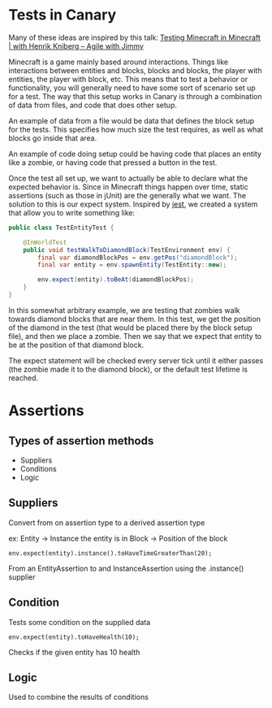 # Tests in Canary

Many of these ideas are inspired by this
talk: [Testing Minecraft in Minecraft | with Henrik Kniberg – Agile with Jimmy](https://www.youtube.com/watch?v=vXaWOJTCYNg)

Minecraft is a game mainly based around interactions. Things like interactions between entities and blocks, blocks and
blocks, the player with entities, the player with block, etc. This means that to test a behavior or functionality, you
will generally need to have some sort of scenario set up for a test. The way that this setup works in Canary is through
a combination of data from files, and code that does other setup.

An example of data from a file would be data that defines the block setup for the tests. This specifies how much size
the test requires, as well as what blocks go inside that area.

An example of code doing setup could be having code that places an entity like a zombie, or having code that pressed a
button in the test.

Once the test all set up, we want to actually be able to declare what the expected behavior is. Since in Minecraft
things happen over time, static assertions (such as those in jUnit) are the generally what we want. The solution to this
is our expect system. Inspired by [jest](https://jestjs.io/), we created a system that allow you to write something
like:

```java
public class TestEntityTest {

    @InWorldTest
    public void testWalkToDiamondBlock(TestEnvironment env) {
        final var diamondBlockPos = env.getPos("diamondBlock");
        final var entity = env.spawnEntity(TestEntity::new);

        env.expect(entity).toBeAt(diamondBlockPos);
    }
}
```

In this somewhat arbitrary example, we are testing that zombies walk towards diamond blocks that are near them. In this
test, we get the position of the diamond in the test (that would be placed there by the block setup file), and then we
place a zombie. Then we say that we expect that entity to be at the position of that diamond block.

The expect statement will be checked every server tick until it either passes (the zombie made it to the diamond block),
or the default test lifetime is reached.

# Assertions

## Types of assertion methods

- Suppliers
- Conditions
- Logic

## Suppliers

Convert from on assertion type to a derived assertion type

ex:
Entity -> Instance the entity is in Block -> Position of the block

```
env.expect(entity).instance().toHaveTimeGreaterThan(20);
```

From an EntityAssertion to and InstanceAssertion using the .instance() supplier

## Condition

Tests some condition on the supplied data

```
env.expect(entity).toHaveHealth(10);
```

Checks if the given entity has 10 health

## Logic

Used to combine the results of conditions


